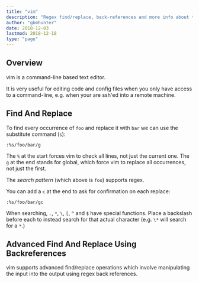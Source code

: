 ```yaml
---
title: "vim"
description: "Regex find/replace, back-references and more info about the text-editor vim."
author: "gbmhunter"
date: 2018-12-03
lastmod: 2018-12-18
type: "page"
---
```


## Overview

vim is a command-line based text editor.

It is very useful for editing code and config files when you only have access to a command-line, e.g. when your are ssh'ed into a remote machine.

## Find And Replace

To find every occurrence of `foo` and replace it with `bar` we can use the substitute command (`s`):

```
:%s/foo/bar/g
```

The `%` at the start forces vim to check all lines, not just the current one. The `g` at the end stands for global, which force vim to replace all occurrences, not just the first.

The _search pattern_ (which above is `foo`) supports regex. 

You can add a `c` at the end to ask for confirmation on each replace:

```
:%s/foo/bar/gc
```

When searching, `.`, `*`, `\`, `[`, `^` and `$` have special functions. Place a backslash before each to instead search for that actual character (e.g. `\*` will search for a `*`.)

## Advanced Find And Replace Using Backreferences

vim supports advanced find/replace operations which involve manipulating the input into the output using regex back references.

